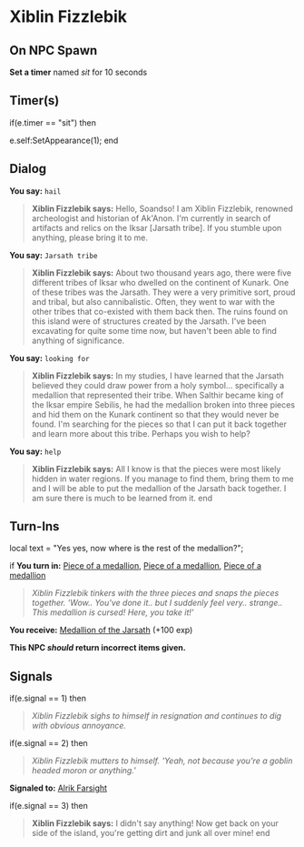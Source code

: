 # Xiblin Fizzlebik

## On NPC Spawn

**Set a timer** named *sit* for 10 seconds
## Timer(s)

if(e.timer == "sit") then


e.self:SetAppearance(1);
end

## Dialog

**You say:** `hail`



>**Xiblin Fizzlebik says:** Hello, Soandso! I am Xiblin Fizzlebik, renowned archeologist and historian of Ak'Anon. I'm currently in search of artifacts and relics on the Iksar [Jarsath tribe]. If you stumble upon anything, please bring it to me.

**You say:** `Jarsath tribe`



>**Xiblin Fizzlebik says:** About two thousand years ago, there were five different tribes of Iksar who dwelled on the continent of Kunark. One of these tribes was the Jarsath. They were a very primitive sort, proud and tribal, but also cannibalistic. Often, they went to war with the other tribes that co-existed with them back then. The ruins found on this island were of structures created by the Jarsath. I've been excavating for quite some time now, but haven't been able to find anything of significance.

**You say:** `looking for`



>**Xiblin Fizzlebik says:** In my studies, I have learned that the Jarsath believed they could draw power from a holy symbol... specifically a medallion that represented their tribe. When Salthir became king of the Iksar empire Sebilis, he had the medallion broken into three pieces and hid them on the Kunark continent so that they would never be found. I'm searching for the pieces so that I can put it back together and learn more about this tribe. Perhaps you wish to help?

**You say:** `help`



>**Xiblin Fizzlebik says:** All I know is that the pieces were most likely hidden in water regions. If you manage to find them, bring them to me and I will be able to put the medallion of the Jarsath back together. I am sure there is much to be learned from it.
end

## Turn-Ins



local text = "Yes yes, now where is the rest of the medallion?";




if **You turn in:** [Piece of a medallion](/item/19959), [Piece of a medallion](/item/19960), [Piece of a medallion](/item/19961)


>*Xiblin Fizzlebik tinkers with the three pieces and snaps the pieces together. 'Wow.. You've done it.. but I suddenly feel very.. strange.. This medallion is cursed! Here, you take it!'*


 **You receive:**  [Medallion of the Jarsath](/item/19954) (+100 exp)

**This NPC *should* return incorrect items given.**

## Signals

if(e.signal == 1) then


>*Xiblin Fizzlebik sighs to himself in resignation and continues to dig with obvious annoyance.*

if(e.signal == 2) then


>*Xiblin Fizzlebik mutters to himself. 'Yeah, not because you're a goblin headed moron or anything.'*


**Signaled to:**  [Alrik Farsight](/npc/96032)

if(e.signal == 3) then


>**Xiblin Fizzlebik says:** I didn't say anything! Now get back on your side of the island, you're getting dirt and junk all over mine!
end






